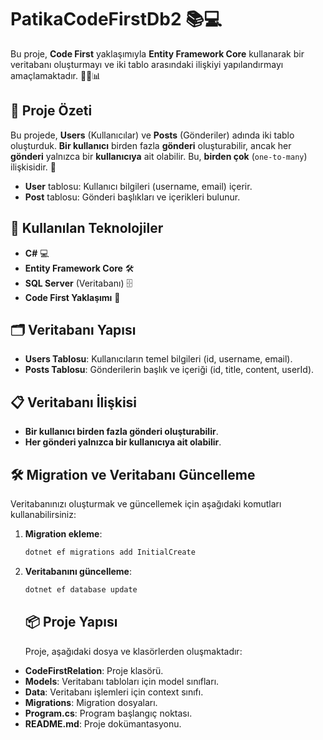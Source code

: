 ﻿# PatikaCodeFirstDb2 📚💻

Bu proje, **Code First** yaklaşımıyla **Entity Framework Core** kullanarak bir veritabanı oluşturmayı ve iki tablo arasındaki ilişkiyi yapılandırmayı amaçlamaktadır. 👨‍💻📊

## 🚀 Proje Özeti

Bu projede, **Users** (Kullanıcılar) ve **Posts** (Gönderiler) adında iki tablo oluşturduk. **Bir kullanıcı** birden fazla **gönderi** oluşturabilir, ancak her **gönderi** yalnızca bir **kullanıcıya** ait olabilir. Bu, **birden çok** (`one-to-many`) ilişkisidir. 🤝

- **User** tablosu: Kullanıcı bilgileri (username, email) içerir.
- **Post** tablosu: Gönderi başlıkları ve içerikleri bulunur.

## 🔧 Kullanılan Teknolojiler

- **C#** 💻
- **Entity Framework Core** 🛠️
- **SQL Server** (Veritabanı) 🗄️
- **Code First Yaklaşımı** 🚀

## 🗂️ Veritabanı Yapısı

- **Users Tablosu**: Kullanıcıların temel bilgileri (id, username, email).
- **Posts Tablosu**: Gönderilerin başlık ve içeriği (id, title, content, userId).

## 📋 Veritabanı İlişkisi

- **Bir kullanıcı birden fazla gönderi oluşturabilir**.
- **Her gönderi yalnızca bir kullanıcıya ait olabilir**.

## 🛠️ Migration ve Veritabanı Güncelleme

Veritabanınızı oluşturmak ve güncellemek için aşağıdaki komutları kullanabilirsiniz:

1. **Migration ekleme**:

   ```bash
   dotnet ef migrations add InitialCreate
   ```

2. **Veritabanını güncelleme**:
   ```bash
   dotnet ef database update
   ```

   ## 📦 Proje Yapısı

   Proje, aşağıdaki dosya ve klasörlerden oluşmaktadır:

 - **CodeFirstRelation**: Proje klasörü.
 - **Models**: Veritabanı tabloları için model sınıfları.
 - **Data**: Veritabanı işlemleri için context sınıfı.
 - **Migrations**: Migration dosyaları.
 - **Program.cs**: Program başlangıç noktası.
 - **README.md**: Proje dokümantasyonu.
